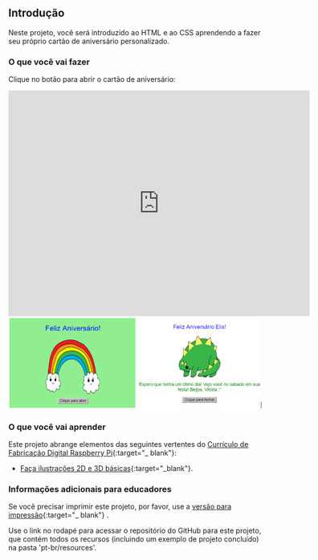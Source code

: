 ## Introdução

Neste projeto, você será introduzido ao HTML e ao CSS aprendendo a fazer seu próprio cartão de aniversário personalizado.

### O que você vai fazer

Clique no botão para abrir o cartão de aniversário:

<div class="trinket">
  <iframe src="https://trinket.io/embed/html/3b82244cf2?outputOnly=true&start=result" width="600" height="450" frameborder="0" marginwidth="0" marginheight="0" allowfullscreen>
  </iframe>
  <img src="images/birthday-final.png">
</div>

### O que você vai aprender

Este projeto abrange elementos das seguintes vertentes do [Currículo de Fabricação Digital Raspberry Pi](http://rpf.io/curriculum){:target="_ blank"}:

+ [Faça ilustrações 2D e 3D básicas](https://www.raspberrypi.org/curriculum/design/creator){:target="_blank"}.

### Informações adicionais para educadores

Se você precisar imprimir este projeto, por favor, use a [versão para impressão](https://projects.raspberrypi.org/pt-BR/projects/happy-birthday/print){:target="_ blank"} .

Use o link no rodapé para acessar o repositório do GitHub para este projeto, que contém todos os recursos (incluindo um exemplo de projeto concluído) na pasta 'pt-br/resources'.